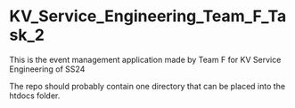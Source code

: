 # KV_Service_Engineering_Team_F_Task_2
This is the event management application made by Team F for KV Service Engineering of SS24

The repo should probably contain one directory that can be placed into the htdocs folder.
